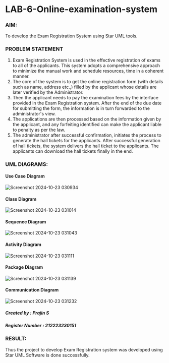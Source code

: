 # LAB-6-Online-examination-system
### AIM:
To develop the Exam Registration System using Star UML tools.
### PROBLEM STATEMENT
1. Exam Registration System is used in the effective registration of exams to all of the
applicants. This system adopts a comprehensive approach to minimize the manual work and
schedule resources, time in a coherent manner.
2. The core of the system is to get the online registration form (with details such as name,
address etc.,) filled by the applicant whose details are later verified by the Administrator.
3. Then the applicant needs to pay the examination fees by the interface provided in the
Exam Registration system. After the end of the due date for submitting the form, the
information is in turn forwarded to the administrator's view.
4. The applications are then processed based on the information given by the applicant,
and any forfeiting identified can make the applicant liable to penalty as per the law.
5. The administrator after successful confirmation, initiates the process to generate the
hall tickets for the applicants. After successful generation of hall tickets, the system delivers
the hall ticket to the applicants. The applicants can download the hall tickets finally in the end.
### UML DIAGRAMS:
#### Use Case Diagram
![Screenshot 2024-10-23 030934](https://github.com/user-attachments/assets/1fe3ead8-c9b6-48dd-96c2-565c17890b7f)

#### Class Diagram
![Screenshot 2024-10-23 031014](https://github.com/user-attachments/assets/38b991bb-5ac6-4ea5-a6e0-90fd05bac71c)


#### Sequence Diagram
![Screenshot 2024-10-23 031043](https://github.com/user-attachments/assets/3caca16d-053e-4463-b0d2-f81b25dcb3b5)


#### Activity Diagram
![Screenshot 2024-10-23 031111](https://github.com/user-attachments/assets/e643367d-efc7-4fe3-a365-d1fcca7efc56)


#### Package Diagram
![Screenshot 2024-10-23 031139](https://github.com/user-attachments/assets/61f095a2-47d6-4056-8d74-a971ffadf217)


#### Communication Diagram
![Screenshot 2024-10-23 031232](https://github.com/user-attachments/assets/b311c842-361e-4e54-b18c-b82472c58180)


##### Created by : Prajin S
##### Register Number : 212223230151


### RESULT:
Thus the project to develop Exam Registration system was developed using Star UML
Software is done successfully.
